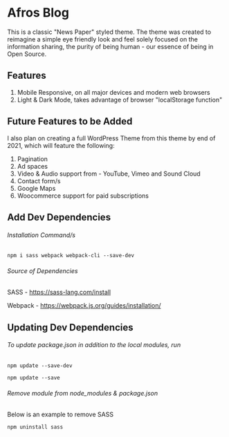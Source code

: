 # Afros Blog

This is a classic "News Paper" styled theme. The theme was created to reimagine a simple eye friendly look and feel solely focused on the information sharing, the purity of being human - our essence of being in Open Source.

## Features
1. Mobile Responsive, on all major devices and modern web browsers
2. Light & Dark Mode, takes advantage of browser "localStorage function"

## Future Features to be Added
I also plan on creating a full WordPress Theme from this theme by end of 2021,
which will feature the following:
1. Pagination
2. Ad spaces
3. Video & Audio support from - YouTube, Vimeo and Sound Cloud
4. Contact form/s
5. Google Maps
6. Woocommerce support for paid subscriptions


## Add Dev Dependencies
###### Installation Command/s

```
npm i sass webpack webpack-cli --save-dev
```

###### Source of Dependencies

SASS - https://sass-lang.com/install

Webpack - https://webpack.js.org/guides/installation/

## Updating Dev Dependencies 
###### To update package.json in addition to the local modules, run

```
npm update --save-dev

npm update --save
```

###### Remove module from node_modules & package.json

Below is an example to remove SASS

```
npm uninstall sass
```
